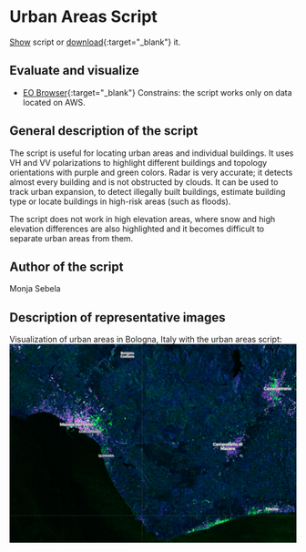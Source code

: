 # Urban Areas Script

<a href="#" id='togglescript'>Show</a> script or [download](urban_areas_script.js){:target="_blank"} it.
<div id='script_view' style="display:none">
{% highlight javascript %}
      {% include_relative urban_areas_script.js %}
{% endhighlight %}
</div>

## Evaluate and visualize   
 - [EO Browser](https://apps.sentinel-hub.com/eo-browser/?lat=44.51260&lng=11.35008&zoom=13&time=2019-05-26&preset=CUSTOM&datasource=Sentinel-1%20AWS%20(S1-AWS-IW-VVVH)&layers=VV,VH,HH&evalscript=cmV0dXJuIFs1LjUgKiBWSCA%2BIDAuNSwgVlYsIFZIICogOF07){:target="_blank"}
 Constrains: the script works only on data located on AWS.

## General description of the script

The script is useful for locating urban areas and individual buildings. It uses VH and VV polarizations to highlight different buildings and topology orientations with purple and green colors. Radar is very accurate; it detects almost every building and is not obstructed by clouds. It can be used to track urban expansion, to detect illegally built buildings, estimate building type or locate buildings in high-risk areas (such as floods).

The script does not work in high elevation areas, where snow and high elevation differences are also highlighted and it becomes difficult to separate urban areas from them.

## Author of the script

Monja Sebela

## Description of representative images

Visualization of urban areas in Bologna, Italy with the urban areas script:
![Urban Areas script example in Bologna (Italy)](fig/Sentinel-1_urban_areas.png)
